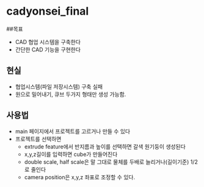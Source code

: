 # cadyonsei_final

##목표 

- CAD 협업 시스템을 구축한다
- 간단한 CAD 기능을 구현한다

## 현실

- 협업시스템(파일 저장시스템) 구축 실패
- 원으로 밀어내기, 큐브 두가지 형태만 생성 가능함.

## 사용법

- main 페이지에서 프로젝트를 고르거나 만들 수 있다
- 프로젝트를 선택하면 
  - extrude feature에서 반지름과 높이를 선택하면 갈색 원기둥이 생성된다
  - x,y,z길이를 입력하면 cube가 만들어진다
  - double scale, half scale은 말 그대로 물체를 두배로 늘리거나(길이기준) 1/2로 줄인다
  - camera position은 x,y,z 좌표로 조정할 수 있다.
